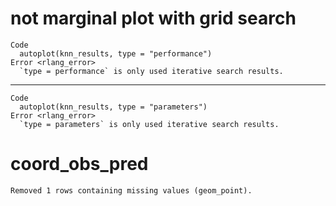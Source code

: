 # not marginal plot with grid search

    Code
      autoplot(knn_results, type = "performance")
    Error <rlang_error>
      `type = performance` is only used iterative search results.

---

    Code
      autoplot(knn_results, type = "parameters")
    Error <rlang_error>
      `type = parameters` is only used iterative search results.

# coord_obs_pred

    Removed 1 rows containing missing values (geom_point).

